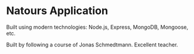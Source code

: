 # Natours Application

Built using modern technologies: Node.js, Express, MongoDB, Mongoose, etc.

Built by following a course of Jonas Schmedtmann. Excellent teacher.
